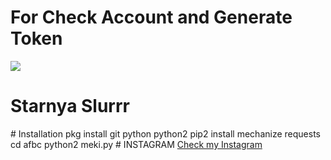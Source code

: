 # For Check Account and Generate Token
<img src="https://github.com/R3DB0T/afbc/blob/master/Screenshot_2019-09-06-21-24-34-473_com.termux.png"/>
<br><h1>Starnya Slurrr</br></h1>
# Installation
pkg install git python python2
pip2 install mechanize requests
cd afbc
python2 meki.py
# INSTAGRAM
<a href ="https://instagram.com/redbot.termux">Check my Instagram</a>
